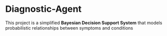 # Diagnostic-Agent
This project is a simplified **Bayesian Decision Support System** that models probabilistic relationships between symptoms and conditions

